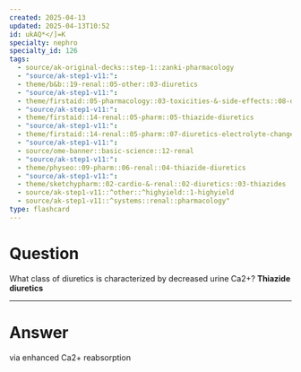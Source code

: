 ```yaml
---
created: 2025-04-13
updated: 2025-04-13T10:52
id: ukAQ*</]=K
specialty: nephro
specialty_id: 126
tags:
  - source/ak-original-decks::step-1::zanki-pharmacology
  - "source/ak-step1-v11:": 
  - theme/b&b::19-renal::05-other::03-diuretics
  - "source/ak-step1-v11:": 
  - theme/firstaid::05-pharmacology::03-toxicities-&-side-effects::08-drug-reactions---renal/genitourinary
  - "source/ak-step1-v11:": 
  - theme/firstaid::14-renal::05-pharm::05-thiazide-diuretics
  - "source/ak-step1-v11:": 
  - theme/firstaid::14-renal::05-pharm::07-diuretics-electrolyte-changes
  - "source/ak-step1-v11:": 
  - source/ome-banner::basic-science::12-renal
  - "source/ak-step1-v11:": 
  - theme/physeo::09-pharm::06-renal::04-thiazide-diuretics
  - "source/ak-step1-v11:": 
  - theme/sketchypharm::02-cardio-&-renal::02-diuretics::03-thiazides
  - source/ak-step1-v11::^other::^highyield::1-highyield
  - source/ak-step1-v11::^systems::renal::pharmacology"
type: flashcard
---
```


# Question
What class of diuretics is characterized by decreased urine Ca2+?     **Thiazide diuretics**

---

# Answer
via enhanced Ca2+ reabsorption